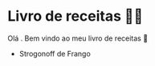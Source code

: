 # Livro de receitas :man_cook:

Olá . Bem vindo ao meu livro de receitas :wave:

* Strogonoff de Frango  

